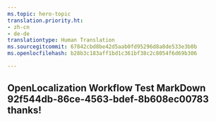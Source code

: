 ```yaml
---
ms.topic: hero-topic
translation.priority.ht:
- zh-cn
- de-de
translationtype: Human Translation
ms.sourcegitcommit: 67842cbd8be42d5aab0fd95296d8a8de533e3b0b
ms.openlocfilehash: b28b3c183aff1bd1c361bf38c2c8054f6d69b306

---
```

## OpenLocalization Workflow Test MarkDown 92f544db-86ce-4563-bdef-8b608ec00783 thanks!



<!--HONumber=Jul16_HO3-->


